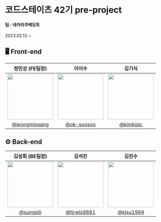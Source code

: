 # 코드스테이츠 42기 pre-project
#### 팀 : 네카라쿠베당토
2023.02.13 ~

## 🖥 Front-end
|정민상 (FE팀장)|이이수|김기식|
|:-:|:-:|:-:|
|<img src="https://user-images.githubusercontent.com/101001956/218988032-7170993f-400b-4b92-8fd2-8f02ae6ab4ed.png" width=150>|<img src="https://user-images.githubusercontent.com/101001956/218995536-b271d70b-9c48-4c52-a05b-0a294bfe0874.jpg " width=150>|<img src="https://user-images.githubusercontent.com/101001956/218995536-b271d70b-9c48-4c52-a05b-0a294bfe0874.jpg" width=150>|
|[@jeongminsang](https://github.com/jeongminsang)|[@ok-soosoo](https://github.com/ok-soosoo)|[@kimkisic](https://github.com/kimkisic)|

## ⚙️ Back-end
|김성회 (BE팀장)|김석진|김진수|
|:-:|:-:|:-:|
|<img src="https://user-images.githubusercontent.com/101001956/218995536-b271d70b-9c48-4c52-a05b-0a294bfe0874.jpg" width=150>|<img src="https://user-images.githubusercontent.com/101001956/218995536-b271d70b-9c48-4c52-a05b-0a294bfe0874.jpg" width=150>|<img src="https://user-images.githubusercontent.com/101001956/218995536-b271d70b-9c48-4c52-a05b-0a294bfe0874.jpg" width=150>|
|[@sungstii](https://github.com/sungstii)|[@tjrwls9881](https://github.com/tjrwls9881)|[@kjsu1994](https://github.com/kjsu1994)|